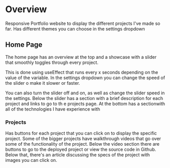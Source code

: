 # Overview

Responsive Portfolio website to display the different projects I've made so far. Has different themes you can choose in the settings dropdown

## Home Page

The home page has an overview at the top and a showcase with a slider that smoothly toggles through every project. 

This is done using useEffect that runs every x seconds depending on the value of the variable. In the settings dropdown you can change the speed of the slider o make it slower or faster. 

You can also turn the slider off and on, as well as change the slider speed in the settings. Below the slider has a section with a brief description for each project and links to go to th e projects page. At the bottom has a sectionwith all of the technologies I have experience with

### Projects

Has buttons for each project that you can click on to display the specific project. Some of the bigger projects have walkthrough videos that go over some of the functionality of the project. Below the video section there are buttons to go to the deployed project or view the source code in Github. Below that, there's an article discussing the specs of the project with images you can click on.
